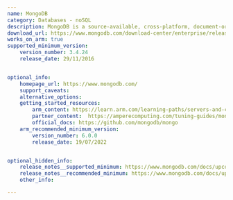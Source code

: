 ```yaml
---
name: MongoDB
category: Databases - noSQL
description: MongoDB is a source-available, cross-platform, document-oriented database program. Classified as a NoSQL database product.
download_url: https://www.mongodb.com/download-center/enterprise/releases
works_on_arm: true
supported_minimum_version:
    version_number: 3.4.24
    release_date: 29/11/2016


optional_info:
    homepage_url: https://www.mongodb.com/
    support_caveats:
    alternative_options:
    getting_started_resources:
        arm_content: https://learn.arm.com/learning-paths/servers-and-cloud-computing/mongodb/
        partner_content:  https://amperecomputing.com/tuning-guides/mongoDB-tuning-guide
        official_docs: https://github.com/mongodb/mongo
    arm_recommended_minimum_version:
        version_number: 6.0.0
        release_date: 19/07/2022


optional_hidden_info:
    release_notes__supported_minimum: https://www.mongodb.com/docs/upcoming/release-notes/3.4/
    release_notes__recommended_minimum: https://www.mongodb.com/docs/upcoming/release-notes/6.0/
    other_info: 

---
```


